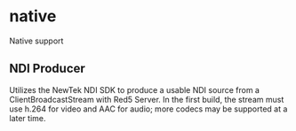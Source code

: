 # native

Native support

## NDI Producer

Utilizes the NewTek NDI SDK to produce a usable NDI source from a ClientBroadcastStream with Red5 Server. In the first build, the stream must use h.264 for video and AAC for audio; more codecs may be supported at a later time.

